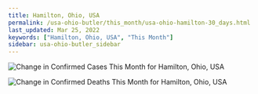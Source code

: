 ```yaml
---
title: Hamilton, Ohio, USA
permalink: /usa-ohio-butler/this_month/usa-ohio-hamilton-30_days.html
last_updated: Mar 25, 2022
keywords: ["Hamilton, Ohio, USA", "This Month"]
sidebar: usa-ohio-butler_sidebar
---
```


![Change in Confirmed Cases This Month for Hamilton, Ohio, USA](/covid_tracker/images/graphs/usa-ohio-hamilton-delta_confirmed-30_days_graph.png)

![Change in Confirmed Deaths This Month for Hamilton, Ohio, USA](/covid_tracker/images/graphs/usa-ohio-hamilton-delta_deaths-30_days_graph.png)
